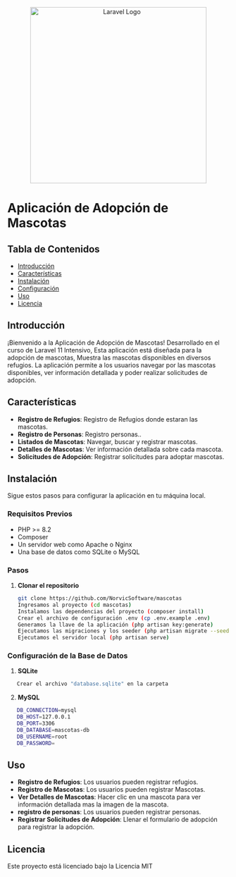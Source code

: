 <p align="center"><a href="https://laravel.com" target="_blank"><img src="https://raw.githubusercontent.com/laravel/art/master/logo-lockup/5%20SVG/2%20CMYK/1%20Full%20Color/laravel-logolockup-cmyk-red.svg" width="400" alt="Laravel Logo"></a></p>

# Aplicación de Adopción de Mascotas

## Tabla de Contenidos
- [Introducción](#introducción)
- [Características](#características)
- [Instalación](#instalación)
- [Configuración](#configuración)
- [Uso](#uso)
- [Licencia](#licencia)

## Introducción
¡Bienvenido a la Aplicación de Adopción de Mascotas! Desarrollado en el curso de Laravel 11 Intensivo, Esta aplicación está diseñada para la adopción de mascotas, Muestra las mascotas disponibles en diversos refugios. La aplicación permite a los usuarios navegar por las mascotas disponibles, ver información detallada y poder realizar solicitudes de adopción.

## Características
- **Registro de Refugios**: Registro de Refugios donde estaran las mascotas.
- **Registro de Personas**: Registro personas..
- **Listados de Mascotas**: Navegar, buscar y registrar mascotas.
- **Detalles de Mascotas**: Ver información detallada sobre cada mascota.
- **Solicitudes de Adopción**: Registrar solicitudes para adoptar mascotas.

## Instalación
Sigue estos pasos para configurar la aplicación en tu máquina local.

### Requisitos Previos
- PHP >= 8.2
- Composer
- Un servidor web como Apache o Nginx
- Una base de datos como SQLite o MySQL

### Pasos
1. **Clonar el repositorio**
   ```bash
   git clone https://github.com/NorvicSoftware/mascotas
   Ingresamos al proyecto (cd mascotas)
   Instalamos las dependencias del proyecto (composer install)
   Crear el archivo de configuración .env (cp .env.example .env)
   Generamos la llave de la aplicación (php artisan key:generate)
   Ejecutamos las migraciones y los seeder (php artisan migrate --seed)
   Ejecutamos el servidor local (php artisan serve)

### Configuración de la Base de Datos
1. **SQLite**
```bash
   Crear el archivo "database.sqlite" en la carpeta 
   ```
2. **MySQL**

```bash
   DB_CONNECTION=mysql
   DB_HOST=127.0.0.1
   DB_PORT=3306
   DB_DATABASE=mascotas-db
   DB_USERNAME=root
   DB_PASSWORD=
   ```


## Uso
- **Registro de Refugios**: Los usuarios pueden registrar refugios.
- **Registro de Mascotas**: Los usuarios pueden registrar Mascotas.
- **Ver Detalles de Mascotas**: Hacer clic en una mascota para ver información detallada mas la imagen de la mascota.
- **registro de personas**: Los usuarios pueden registrar personas.
- **Registrar Solicitudes de Adopción**: Llenar el formulario de adopción para registrar la adopción.


## Licencia
Este proyecto está licenciado bajo la Licencia MIT